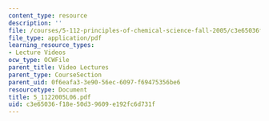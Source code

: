```yaml
---
content_type: resource
description: ''
file: /courses/5-112-principles-of-chemical-science-fall-2005/c3e65036f18e50d39609e192fc6d731f_5_1122005L06.pdf
file_type: application/pdf
learning_resource_types:
- Lecture Videos
ocw_type: OCWFile
parent_title: Video Lectures
parent_type: CourseSection
parent_uid: 0f6eafa3-3e90-56ec-6097-f69475356be6
resourcetype: Document
title: 5_1122005L06.pdf
uid: c3e65036-f18e-50d3-9609-e192fc6d731f
---
```

